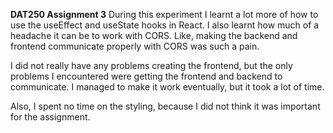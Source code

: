 ****DAT250 Assignment 3****
During this experiment I learnt a lot more of how to use the useEffect and useState hooks in React.
I also learnt how much of a headache it can be to work with CORS. Like, making the backend and frontend communicate properly with CORS was such a pain.

I did not really have any problems creating the frontend, but the only problems I encountered were getting the frontend and backend to communicate.
I managed to make it work eventually, but it took a lot of time.

Also, I spent no time on the styling, because I did not think it was important for the assignment.
